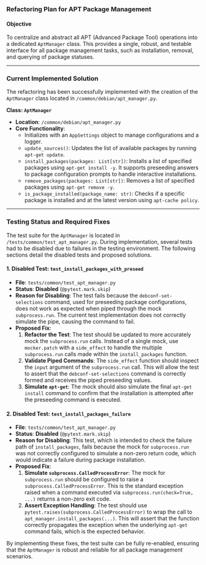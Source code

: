 ### **Refactoring Plan for APT Package Management**

#### **Objective**

To centralize and abstract all APT (Advanced Package Tool) operations into a dedicated `AptManager` class. This provides
a single, robust, and testable interface for all package management tasks, such as installation, removal, and querying
of package statuses.

---

### **Current Implemented Solution**

The refactoring has been successfully implemented with the creation of the `AptManager` class located in
`/common/debian/apt_manager.py`.

**Class: `AptManager`**

* **Location**: `/common/debian/apt_manager.py`
* **Core Functionality**:
    * Initializes with an `AppSettings` object to manage configurations and a logger.
    * `update_sources()`: Updates the list of available packages by running `apt-get update`.
    * `install_packages(packages: List[str])`: Installs a list of specified packages using `apt-get install -y`. It
      supports preseeding answers to package configuration prompts to handle interactive installations.
    * `remove_packages(packages: List[str])`: Removes a list of specified packages using `apt-get remove -y`.
    * `is_package_installed(package_name: str)`: Checks if a specific package is installed and at the latest version
      using `apt-cache policy`.

---

### **Testing Status and Required Fixes**

The test suite for the `AptManager` is located in `/tests/common/test_apt_manager.py`. During implementation, several
tests had to be disabled due to failures in the testing environment. The following sections detail the disabled tests
and proposed solutions.

#### **1. Disabled Test: `test_install_packages_with_preseed`**

* **File**: `tests/common/test_apt_manager.py`
* **Status**: **Disabled** (`@pytest.mark.skip`)
* **Reason for Disabling**: The test fails because the `debconf-set-selections` command, used for preseeding package
  configurations, does not work as expected when piped through the mock `subprocess.run`. The current test
  implementation does not correctly simulate the pipe, causing the command to fail.
* **Proposed Fix**:
    1. **Refactor the Test**: The test should be updated to more accurately mock the `subprocess.run` calls. Instead of
       a single mock, use `mocker.patch` with a `side_effect` to handle the multiple `subprocess.run` calls made within
       the `install_packages` function.
    2. **Validate Piped Commands**: The `side_effect` function should inspect the `input` argument of the
       `subprocess.run` call. This will allow the test to assert that the `debconf-set-selections` command is correctly
       formed and receives the piped preseeding values.
    3. **Simulate `apt-get`**: The mock should also simulate the final `apt-get install` command to confirm that the
       installation is attempted after the preseeding command is executed.

#### **2. Disabled Test: `test_install_packages_failure`**

* **File**: `tests/common/test_apt_manager.py`
* **Status**: **Disabled** (`@pytest.mark.skip`)
* **Reason for Disabling**: This test, which is intended to check the failure path of `install_packages`, fails because
  the mock for `subprocess.run` was not correctly configured to simulate a non-zero return code, which would indicate a
  failure during package installation.
* **Proposed Fix**:
    1. **Simulate `subprocess.CalledProcessError`**: The mock for `subprocess.run` should be configured to raise a
       `subprocess.CalledProcessError`. This is the standard exception raised when a command executed via
       `subprocess.run(check=True, ...)` returns a non-zero exit code.
    2. **Assert Exception Handling**: The test should use `pytest.raises(subprocess.CalledProcessError)` to wrap the
       call to `apt_manager.install_packages(...)`. This will assert that the function correctly propagates the
       exception when the underlying `apt-get` command fails, which is the expected behavior.

By implementing these fixes, the test suite can be fully re-enabled, ensuring that the `AptManager` is robust and
reliable for all package management scenarios.